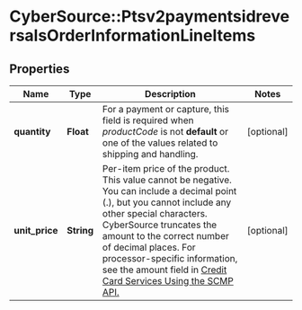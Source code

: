 # CyberSource::Ptsv2paymentsidreversalsOrderInformationLineItems

## Properties
Name | Type | Description | Notes
------------ | ------------- | ------------- | -------------
**quantity** | **Float** | For a payment or capture, this field is required when _productCode_ is not **default** or one of the values related to shipping and handling.  | [optional] 
**unit_price** | **String** | Per-item price of the product. This value cannot be negative. You can include a decimal point (.), but you cannot include any other special characters. CyberSource truncates the amount to the correct number of decimal places.  For processor-specific information, see the amount field in [Credit Card Services Using the SCMP API.](http://apps.cybersource.com/library/documentation/dev_guides/CC_Svcs_SCMP_API/html)  | [optional] 


